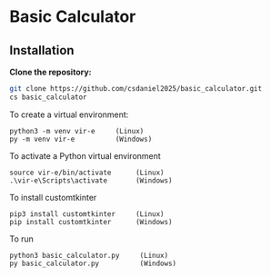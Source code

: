 # Basic Calculator

## Installation

**Clone the repository:**

```bash
git clone https://github.com/csdaniel2025/basic_calculator.git
cs basic_calculator
```

To create a virtual environment:
```
python3 -m venv vir-e     (Linux)
py -m venv vir-e          (Windows)
```

To activate a Python virtual environment
```
source vir-e/bin/activate      (Linux)
.\vir-e\Scripts\activate       (Windows)
```

To install customtkinter
```
pip3 install customtkinter     (Linux)
pip install customtkinter      (Windows)
```

To run
```
python3 basic_calculator.py     (Linux)
py basic_calculator.py          (Windows)
```
